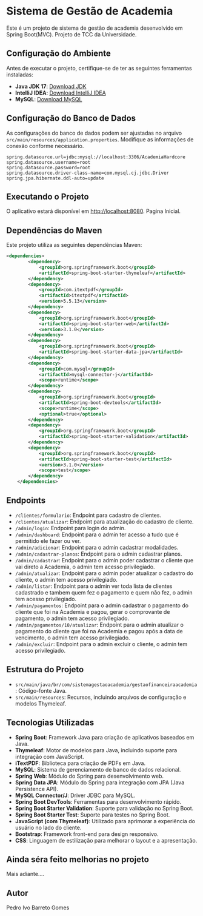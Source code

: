 # Sistema de Gestão de Academia

Este é um projeto de sistema de gestão de academia desenvolvido em Spring Boot(MVC). Projeto de TCC da Universidade.

## Configuração do Ambiente

Antes de executar o projeto, certifique-se de ter as seguintes ferramentas instaladas:

- **Java JDK 17**: [Download JDK](https://www.oracle.com/java/technologies/downloads/#java17)
- **IntelliJ IDEA**: [Download IntelliJ IDEA](https://www.jetbrains.com/idea/)
- **MySQL**: [Download MySQL](https://dev.mysql.com/downloads/)

## Configuração do Banco de Dados

As configurações do banco de dados podem ser ajustadas no arquivo `src/main/resources/application.properties`. Modifique as informações de conexão conforme necessário.

```properties
spring.datasource.url=jdbc:mysql://localhost:3306/AcademiaHardcore
spring.datasource.username=root
spring.datasource.password=root
spring.datasource.driver-class-name=com.mysql.cj.jdbc.Driver
spring.jpa.hibernate.ddl-auto=update
```
## Executando o Projeto

O aplicativo estará disponível em [http://localhost:8080](http://localhost:8080). Pagina Inicial.

## Dependências do Maven

Este projeto utiliza as seguintes dependências Maven:

```xml
<dependencies>
		<dependency>
			<groupId>org.springframework.boot</groupId>
			<artifactId>spring-boot-starter-thymeleaf</artifactId>
		</dependency>
		<dependency>
			<groupId>com.itextpdf</groupId>
			<artifactId>itextpdf</artifactId>
			<version>5.5.13</version>
		</dependency>
		<dependency>
			<groupId>org.springframework.boot</groupId>
			<artifactId>spring-boot-starter-web</artifactId>
			<version>3.1.0</version>
		</dependency>
		<dependency>
			<groupId>org.springframework.boot</groupId>
			<artifactId>spring-boot-starter-data-jpa</artifactId>
		</dependency>
		<dependency>
			<groupId>com.mysql</groupId>
			<artifactId>mysql-connector-j</artifactId>
			<scope>runtime</scope>
		</dependency>
		<dependency>
			<groupId>org.springframework.boot</groupId>
			<artifactId>spring-boot-devtools</artifactId>
			<scope>runtime</scope>
			<optional>true</optional>
		</dependency>
		<dependency>
			<groupId>org.springframework.boot</groupId>
			<artifactId>spring-boot-starter-validation</artifactId>
		</dependency>
		<dependency>
			<groupId>org.springframework.boot</groupId>
			<artifactId>spring-boot-starter-test</artifactId>
			<version>3.1.0</version>
			<scope>test</scope>
		</dependency>
	</dependencies>
```

## Endpoints

- `/clientes/formulario`: Endpoint para cadastro de clientes.
- `/clientes/atualizar`: Endpoint para atualização do cadastro de cliente.
- `/admin/login`: Endpoint para login do admin.
- `/admin/dashboard`: Endpoint para o admin ter acesso a tudo que é permitido ele fazer ou ver.
- `/admin/adicionar`: Endpoint para o admin cadastrar modalidades.
- `/admin/cadastrar-planos`: Endpoint para o admin cadastrar planos.
- `/admin/cadastrar`: Endpoint para o admin poder cadastrar o cliente que vai direto a Academia, o admin tem acesso privilegiado.
- `/admin/atualizar`: Endpoint para o admin poder atualizar o cadastro do cliente, o admin tem acesso privilegiado.
- `/admin/listar`: Endpoint para o admin ver toda lista de clientes cadastrado e tambem quem fez o pagamento e quem não fez, o admin tem acesso privilegiado.
- `/admin/pagamentos`: Endpoint para o admin cadastrar o pagamento do cliente que foi na Academia e pagou, gerar o comprovante de pagamento, o admin tem acesso privilegiado.
- `/admin/pagamentos/10/atualizar`: Endpoint para o admin atualizar o pagamento do cliente que foi na Academia e pagou após a data de vencimento, o admin tem acesso privilegiado.
- `/admin/excluir`: Endpoint para o admin excluir o cliente, o admin tem acesso privilegiado.

## Estrutura do Projeto

- `src/main/java/br/com/sistemagestaoacademia/gestaofinanceiraacademia`: Código-fonte Java.
- `src/main/resources`: Recursos, incluindo arquivos de configuração e modelos Thymeleaf.

## Tecnologias Utilizadas

- **Spring Boot**: Framework Java para criação de aplicativos baseados em Java.
- **Thymeleaf**: Motor de modelos para Java, incluindo suporte para integração com JavaScript.
- **iTextPDF**: Biblioteca para criação de PDFs em Java.
- **MySQL**: Sistema de gerenciamento de banco de dados relacional.
- **Spring Web**: Módulo do Spring para desenvolvimento web.
- **Spring Data JPA**: Módulo do Spring para integração com JPA (Java Persistence API).
- **MySQL Connector/J**: Driver JDBC para MySQL.
- **Spring Boot DevTools**: Ferramentas para desenvolvimento rápido.
- **Spring Boot Starter Validation**: Suporte para validação no Spring Boot.
- **Spring Boot Starter Test**: Suporte para testes no Spring Boot.
- **JavaScript (com Thymeleaf)**: Utilizado para aprimorar a experiência do usuário no lado do cliente.
- **Bootstrap**: Framework front-end para design responsivo.
- **CSS**: Linguagem de estilização para melhorar o layout e a apresentação.

## Ainda séra feito melhorias no projeto

Mais adiante....

## Autor

Pedro Ivo Barreto Gomes
